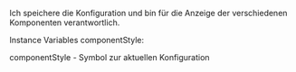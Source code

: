 Ich speichere die Konfiguration und bin für die Anzeige der verschiedenen Komponenten verantwortlich. 

Instance Variables
	componentStyle:		<Symbol>

componentStyle
	- Symbol zur aktuellen Konfiguration
